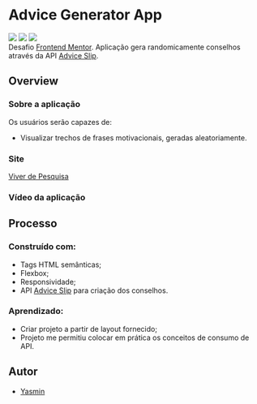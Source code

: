 # Advice Generator App
 <div>
 <img src="https://img.shields.io/badge/HTML-239120?style=for-the-badge&logo=html5&logoColor=white" target="_blank">
 <img src="https://img.shields.io/badge/CSS-239120?&style=for-the-badge&logo=css3&logoColor=white" target="_blank">
 <img src="https://img.shields.io/badge/JavaScript-F7DF1E?style=for-the-badge&logo=javascript&logoColor=black" target="_blank">
 </div>
 Desafio <a href="https://www.frontendmentor.io/challenges/advice-generator-app-QdUG-13db" target="_blank">Frontend Mentor</a>. Aplicação gera randomicamente conselhos através da API <a href="https://api.adviceslip.com/#top" target="_blank">Advice Slip</a>.
 <h2> Overview </h2>
 <h3>Sobre a aplicação</h3>
 <p>Os usuários serão capazes de:</p>
 <ul>
 <li>Visualizar trechos de frases motivacionais, geradas aleatoriamente.</li>
 </ul>
 <h3>Site</h3>
 <a href="https://yasmingonc.github.io/pesquisanapratica-landingpage/" target="_blank">Viver de Pesquisa</a>
 <h3>Vídeo da aplicação</h3>
 
 <h2> Processo </h2>
 <h3>Construído com:</h3>
 <ul>
 <li>Tags HTML semânticas;</li>
 <li>Flexbox;</li>
 <li>Responsividade;</li>
 <li>API <a href="https://api.adviceslip.com/#top" target="_blank">Advice Slip</a> para criação dos conselhos.</li>
 </ul>
 <h3>Aprendizado:</h3>
 <ul>
 <li>Criar projeto a partir de layout fornecido;</li>
 <li>Projeto me permitiu colocar em prática os conceitos de consumo de API.</li>
 </ul>
 <h2> Autor </h2>
 <ul>
 <li><a href="https://www.linkedin.com/in/yasmin-goncalves/" target="_blank">Yasmin</a></li>
 </ul>

